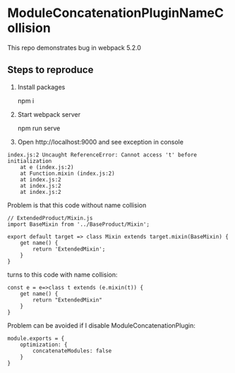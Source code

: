# ModuleConcatenationPluginNameCollision
This repo demonstrates bug in webpack 5.2.0

## Steps to reproduce

1. Install packages

    npm i

2. Start webpack server

    npm run serve

3. Open http://localhost:9000 and see exception in console

```
index.js:2 Uncaught ReferenceError: Cannot access 't' before initialization
    at e (index.js:2)
    at Function.mixin (index.js:2)
    at index.js:2
    at index.js:2
    at index.js:2
```

Problem is that this code without name collision
```
// ExtendedProduct/Mixin.js
import BaseMixin from '../BaseProduct/Mixin';

export default target => class Mixin extends target.mixin(BaseMixin) {
    get name() {
        return 'ExtendedMixin';
    }
}
```
turns to this code with name collision:
```
const e = e=>class t extends (e.mixin(t)) {
    get name() {
        return "ExtendedMixin"
    }
}
```

Problem can be avoided if I disable ModuleConcatenationPlugin:

```
module.exports = {
    optimization: {
        concatenateModules: false
    }
}
```
